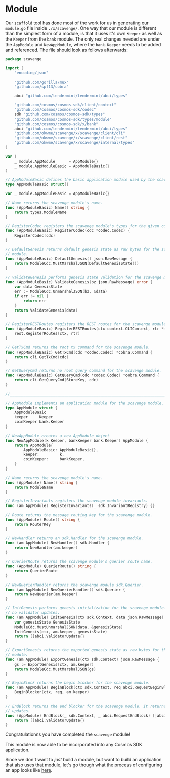 # Module

Our `scaffold` tool has done most of the work for us in generating our `module.go` file inside `./x/scavenge/`. One way that our module is different than the simplest form of a module, is that it uses it's own `Keeper` as well as the `Keeper` from the `bank` module. The only real changes needed are under the `AppModule` and `NewAppModule`, where the `bank.Keeper` needs to be added and referenced. The file should look as follows afterwards:

```go
package scavenge

import (
	"encoding/json"

	"github.com/gorilla/mux"
	"github.com/spf13/cobra"

	abci "github.com/tendermint/tendermint/abci/types"

	"github.com/cosmos/cosmos-sdk/client/context"
	"github.com/cosmos/cosmos-sdk/codec"
	sdk "github.com/cosmos/cosmos-sdk/types"
	"github.com/cosmos/cosmos-sdk/types/module"
	"github.com/cosmos/cosmos-sdk/x/bank"
	abci "github.com/tendermint/tendermint/abci/types"
	"github.com/okwme/scavenge/x/scavenge/client/cli"
	"github.com/okwme/scavenge/x/scavenge/client/rest"
	"github.com/okwme/scavenge/x/scavenge/internal/types"
)

var (
	_ module.AppModule      = AppModule{}
	_ module.AppModuleBasic = AppModuleBasic{}
)

// AppModuleBasic defines the basic application module used by the scavenge module.
type AppModuleBasic struct{}

var _ module.AppModuleBasic = AppModuleBasic{}

// Name returns the scavenge module's name.
func (AppModuleBasic) Name() string {
	return types.ModuleName
}

// RegisterCodec registers the scavenge module's types for the given codec.
func (AppModuleBasic) RegisterCodec(cdc *codec.Codec) {
	RegisterCodec(cdc)
}

// DefaultGenesis returns default genesis state as raw bytes for the scavenge
// module.
func (AppModuleBasic) DefaultGenesis() json.RawMessage {
	return ModuleCdc.MustMarshalJSON(DefaultGenesisState())
}

// ValidateGenesis performs genesis state validation for the scavenge module.
func (AppModuleBasic) ValidateGenesis(bz json.RawMessage) error {
	var data GenesisState
	err := ModuleCdc.UnmarshalJSON(bz, &data)
	if err != nil {
		return err
	}
	return ValidateGenesis(data)
}

// RegisterRESTRoutes registers the REST routes for the scavenge module.
func (AppModuleBasic) RegisterRESTRoutes(ctx context.CLIContext, rtr *mux.Router) {
	rest.RegisterRoutes(ctx, rtr)
}

// GetTxCmd returns the root tx command for the scavenge module.
func (AppModuleBasic) GetTxCmd(cdc *codec.Codec) *cobra.Command {
	return cli.GetTxCmd(cdc)
}

// GetQueryCmd returns no root query command for the scavenge module.
func (AppModuleBasic) GetQueryCmd(cdc *codec.Codec) *cobra.Command {
	return cli.GetQueryCmd(StoreKey, cdc)
}

//____________________________________________________________________________

// AppModule implements an application module for the scavenge module.
type AppModule struct {
	AppModuleBasic
	keeper     Keeper
	coinKeeper bank.Keeper
}

// NewAppModule creates a new AppModule object
func NewAppModule(k Keeper, bankKeeper bank.Keeper) AppModule {
	return AppModule{
		AppModuleBasic: AppModuleBasic{},
		keeper:         k,
		coinKeeper:     bankKeeper,
	}
}

// Name returns the scavenge module's name.
func (AppModule) Name() string {
	return ModuleName
}

// RegisterInvariants registers the scavenge module invariants.
func (am AppModule) RegisterInvariants(_ sdk.InvariantRegistry) {}

// Route returns the message routing key for the scavenge module.
func (AppModule) Route() string {
	return RouterKey
}

// NewHandler returns an sdk.Handler for the scavenge module.
func (am AppModule) NewHandler() sdk.Handler {
	return NewHandler(am.keeper)
}

// QuerierRoute returns the scavenge module's querier route name.
func (AppModule) QuerierRoute() string {
	return QuerierRoute
}

// NewQuerierHandler returns the scavenge module sdk.Querier.
func (am AppModule) NewQuerierHandler() sdk.Querier {
	return NewQuerier(am.keeper)
}

// InitGenesis performs genesis initialization for the scavenge module. It returns
// no validator updates.
func (am AppModule) InitGenesis(ctx sdk.Context, data json.RawMessage) []abci.ValidatorUpdate {
	var genesisState GenesisState
	ModuleCdc.MustUnmarshalJSON(data, &genesisState)
	InitGenesis(ctx, am.keeper, genesisState)
	return []abci.ValidatorUpdate{}
}

// ExportGenesis returns the exported genesis state as raw bytes for the scavenge
// module.
func (am AppModule) ExportGenesis(ctx sdk.Context) json.RawMessage {
	gs := ExportGenesis(ctx, am.keeper)
	return ModuleCdc.MustMarshalJSON(gs)
}

// BeginBlock returns the begin blocker for the scavenge module.
func (am AppModule) BeginBlock(ctx sdk.Context, req abci.RequestBeginBlock) {
	BeginBlocker(ctx, req, am.keeper)
}

// EndBlock returns the end blocker for the scavenge module. It returns no validator
// updates.
func (AppModule) EndBlock(_ sdk.Context, _ abci.RequestEndBlock) []abci.ValidatorUpdate {
	return []abci.ValidatorUpdate{}
}
```

Congratulationns you have completed the `scavenge` module!  

This module is now able to be incorporated into any Cosmos SDK application.

Since we don't want to _just_ build a module, but want to build an application that also uses that module, let's go though what the process of configuring an app looks like [here](./10-app.md).